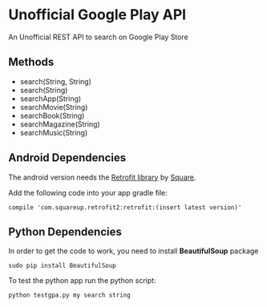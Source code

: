 # Unofficial Google Play API
An Unofficial REST API to search on Google Play Store

## Methods 
 * search(String, String)
 * search(String)
 * searchApp(String)
 * searchMovie(String)
 * searchBook(String)
 * searchMagazine(String)
 * searchMusic(String)
 
## Android Dependencies
The android version needs the [Retrofit library](https://square.github.io/retrofit/) by [Square](http://square.github.io/).

Add the following code into your app gradle file:

    compile 'com.squareup.retrofit2:retrofit:(insert latest version)'


## Python Dependencies
In order to get the code to work, you need to install **BeautifulSoup** package

    sudo pip install BeautifulSoup

To test the python app run the python script:

    python testgpa.py my search string
    
